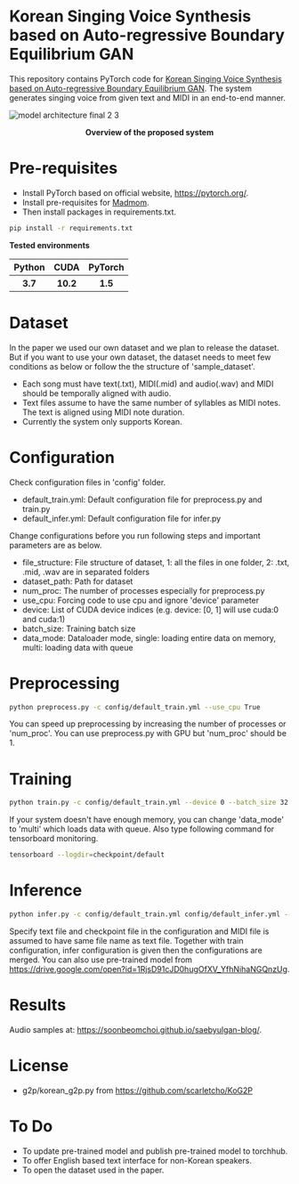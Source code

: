 # Korean Singing Voice Synthesis based on Auto-regressive Boundary Equilibrium GAN
This repository contains PyTorch code for [Korean Singing Voice Synthesis based on Auto-regressive Boundary Equilibrium GAN](https://ieeexplore.ieee.org/stamp/stamp.jsp?tp=&arnumber=9053950). The system generates singing voice from given text and MIDI in an end-to-end manner. 

</p>

![model architecture final 2 3](https://user-images.githubusercontent.com/15067112/81911402-3917fe80-9608-11ea-9718-8a61b564a618.jpg)
<p align="center"><b>Overview of the proposed system</b></p>

# Pre-requisites
- Install PyTorch based on official website, https://pytorch.org/.
- Install pre-requisites for [Madmom](https://madmom.readthedocs.io/en/latest/installation.html).
- Then install packages in requirements.txt.
```bash
pip install -r requirements.txt
```

**Tested environments**
<table>
    <tr>
        <th> Python </th>
        <th> CUDA </th>
        <th> PyTorch </th>
    </tr>
    <tr>
        <th> 3.7 </th>
        <th> 10.2 </th>
        <th> 1.5 </th>
    </tr>
</table>

# Dataset
In the paper we used our own dataset and we plan to release the dataset. 
But if you want to use your own dataset, the dataset needs to meet few conditions as below or follow the the structure of 'sample_dataset'.

- Each song must have text(.txt), MIDI(.mid) and audio(.wav) and MIDI should be temporally aligned with audio.
- Text files assume to have the same number of syllables as MIDI notes. The text is aligned using MIDI note duration.
- Currently the system only supports Korean.

# Configuration
Check configuration files in 'config' folder.
- default_train.yml: Default configuration file for preprocess.py and train.py
- default_infer.yml: Default configuration file for infer.py

Change configurations before you run following steps and important parameters are as below.
- file_structure: File structure of dataset, 1: all the files in one folder, 2: .txt, .mid, .wav are in separated folders
- dataset_path: Path for dataset
- num_proc: The number of processes especially for preprocess.py
- use_cpu: Forcing code to use cpu and ignore 'device' parameter
- device: List of CUDA device indices (e.g. device: [0, 1] will use cuda:0 and cuda:1)
- batch_size: Training batch size
- data_mode: Dataloader mode, single: loading entire data on memory, multi: loading data with queue

# Preprocessing
```bash
python preprocess.py -c config/default_train.yml --use_cpu True
```

You can speed up preprocessing by increasing the number of processes or 'num_proc'.
You can use preprocess.py with GPU but 'num_proc' should be 1.

# Training
```bash
python train.py -c config/default_train.yml --device 0 --batch_size 32
```

If your system doesn't have enough memory, you can change 'data_mode' to 'multi' which loads data with queue.
Also type following command for tensorboard monitoring.
```bash
tensorboard --logdir=checkpoint/default
```

# Inference
```bash
python infer.py -c config/default_train.yml config/default_infer.yml --device 0
```

Specify text file and checkpoint file in the configuration and MIDI file is assumed to have same file name as text file. Together with train configuration, infer configuration is given then the configurations are merged.
You can also use pre-trained model from https://drive.google.com/open?id=1RjsD91cJD0hugOfXV_YfhNihaNGQnzUg.

# Results
Audio samples at: https://soonbeomchoi.github.io/saebyulgan-blog/.

# License 
- g2p/korean_g2p.py from https://github.com/scarletcho/KoG2P

# To Do
- To update pre-trained model and publish pre-trained model to torchhub.
- To offer English based text interface for non-Korean speakers.
- To open the dataset used in the paper.